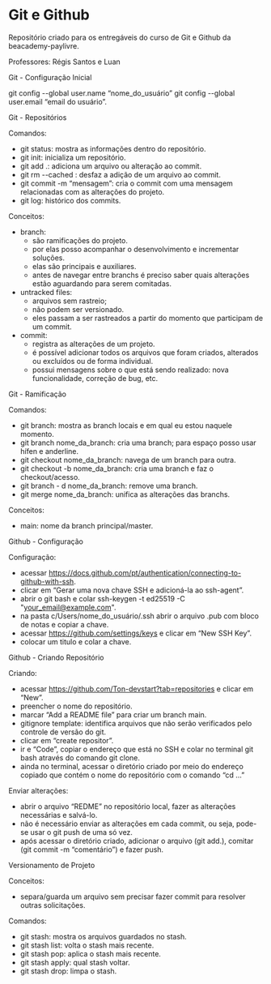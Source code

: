 # Git e Github

Repositório criado para os entregáveis do curso de Git e Github da beacademy-paylivre.

Professores: Régis Santos e Luan


Git - Configuração Inicial

git config --global user.name “nome_do_usuário”
git config --global user.email “email do usuário”.


Git - Repositórios

Comandos:
- git status: mostra as informações dentro do repositório.
- git init: inicializa um repositório.
- git add .: adiciona um arquivo ou alteração ao commit.
- git rm --cached <file>: desfaz a adição de um arquivo ao commit.
- git commit -m “mensagem”: cria o commit com uma mensagem relacionadas com as alterações do projeto.
- git log: histórico dos commits.

Conceitos:
- branch: 
    - são ramificações do projeto.
    - por elas posso acompanhar o desenvolvimento e incrementar soluções.
    - elas são principais e auxiliares.
    - antes de navegar entre branchs é preciso saber quais alterações estão aguardando para serem comitadas.
- untracked files: 
    - arquivos sem rastreio;
    - não podem ser versionado. 
    - eles passam a ser rastreados a partir do momento que participam de um commit.
- commit:
    - registra as alterações de um projeto.
	- é possível adicionar todos os arquivos que foram criados, alterados ou excluídos ou de forma individual.
	- possui mensagens sobre o que está sendo realizado: nova funcionalidade, correção de bug, etc.


Git - Ramificação

Comandos:
- git branch: mostra as branch locais e em qual eu estou naquele momento.
- git branch nome_da_branch: cria uma branch; para espaço posso usar hífen e anderline.
- git checkout nome_da_branch: navega de um branch para outra.
- git checkout -b nome_da_branch: cria uma branch e faz o checkout/acesso.
- git branch - d nome_da_branch: remove uma branch.
- git merge nome_da_branch: unifica as alterações das branchs.

Conceitos:
- main: nome da branch principal/master.


Github - Configuração

Configuração:
- acessar https://docs.github.com/pt/authentication/connecting-to-github-with-ssh.
- clicar em “Gerar uma nova chave SSH e adicioná-la ao ssh-agent”.
- abrir o git bash e colar ssh-keygen -t ed25519 -C "your_email@example.com".
- na pasta c/Users/nome_do_usuário/.ssh abrir o arquivo .pub com bloco de notas e copiar a chave.
- acessar https://github.com/settings/keys e clicar em “New SSH Key”.
- colocar um titulo e colar a chave.


Github - Criando Repositório

Criando:
- acessar https://github.com/Ton-devstart?tab=repositories e clicar em “New”.
- preencher o nome do repositório.
- marcar “Add a README file” para criar um branch main.
- gitignore template: identifica arquivos que não serão verificados pelo controle de versão do git.
- clicar em “create repositor”.
- ir e “Code”, copiar o endereço que está no SSH e colar no terminal git bash através do comando git clone.
- ainda no terminal, acessar o diretório criado por meio do endereço copiado que contém o nome do repositório com o comando “cd ...”

Enviar alterações:
- abrir o arquivo “REDME” no repositório local, fazer as alterações necessárias e salvá-lo.
- não é necessário enviar as alterações em cada commit, ou seja, pode-se usar o git push de uma só vez.
- após acessar o diretório criado, adicionar o arquivo (git add.), comitar (git commit -m “comentário”) e fazer push.


Versionamento de Projeto

Conceitos:
- separa/guarda um arquivo sem precisar fazer commit para resolver outras solicitações.

Comandos:
- git stash: mostra os arquivos guardados no stash.
- git stash list: volta o stash mais recente.
- git stash pop: aplica o stash mais recente.
- git stash apply: qual stash voltar.
- git stash drop: limpa o stash.
